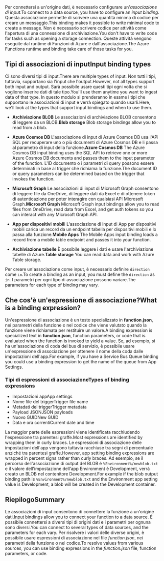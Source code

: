 <span data-ttu-id="511fa-101">Per connettersi a un'origine dati, è necessario configurare un'*associazione di input*.</span><span class="sxs-lookup"><span data-stu-id="511fa-101">To connect to a data source, you have to configure an *input binding*.</span></span> <span data-ttu-id="511fa-102">Questa associazione permette di scrivere una quantità minima di codice per creare un messaggio.</span><span class="sxs-lookup"><span data-stu-id="511fa-102">This binding makes it possible to write minimal code to create a message.</span></span> <span data-ttu-id="511fa-103">Non è necessario scrivere codice per attività come l'apertura di una connessione di archiviazione.</span><span class="sxs-lookup"><span data-stu-id="511fa-103">You don't have to write code for tasks such as opening a storage connection.</span></span> <span data-ttu-id="511fa-104">Queste attività vengono eseguite dal runtime di Funzioni di Azure e dall'associazione.</span><span class="sxs-lookup"><span data-stu-id="511fa-104">The Azure Functions runtime and binding take care of those tasks for you.</span></span>

## <a name="input-binding-types"></a><span data-ttu-id="511fa-105">Tipi di associazioni di input</span><span class="sxs-lookup"><span data-stu-id="511fa-105">Input binding types</span></span>

<span data-ttu-id="511fa-106">Ci sono diversi tipi di input.</span><span class="sxs-lookup"><span data-stu-id="511fa-106">There are multiple types of input.</span></span> <span data-ttu-id="511fa-107">Non tutti i tipi, tuttavia, supportano sia l'input che l'output.</span><span class="sxs-lookup"><span data-stu-id="511fa-107">However, not all types support both input and output.</span></span> <span data-ttu-id="511fa-108">Sarà possibile usare questi tipi ogni volta che si vogliono inserire dati di tale tipo.</span><span class="sxs-lookup"><span data-stu-id="511fa-108">You'll use them anytime you want to ingest data of that type.</span></span> <span data-ttu-id="511fa-109">In questo modulo si prenderanno in esame i tipi che supportano le associazioni di input e verrà spiegato quando usarli.</span><span class="sxs-lookup"><span data-stu-id="511fa-109">Here, we'll look at the types that support input bindings and when to use them.</span></span>

- <span data-ttu-id="511fa-110">**Archiviazione BLOB** Le associazioni di archiviazione BLOB consentono di leggere da un BLOB.</span><span class="sxs-lookup"><span data-stu-id="511fa-110">**Blob storage**  Blob storage bindings allow you to read from a blob.</span></span>

- <span data-ttu-id="511fa-111">**Azure Cosmos DB** L'associazione di input di Azure Cosmos DB usa l'API SQL per recuperare uno o più documenti di Azure Cosmos DB e li passa al parametro di input della funzione.</span><span class="sxs-lookup"><span data-stu-id="511fa-111">**Azure Cosmos DB**  The Azure Cosmos DB input binding uses the SQL API to retrieve one or more Azure Cosmos DB documents and passes them to the input parameter of the function.</span></span> <span data-ttu-id="511fa-112">L'ID documento o i parametri di query possono essere determinati in base al trigger che richiama la funzione.</span><span class="sxs-lookup"><span data-stu-id="511fa-112">The document ID or query parameters can be determined based on the trigger that invokes the function.</span></span>

- <span data-ttu-id="511fa-113">**Microsoft Graph** Le associazioni di input di Microsoft Graph consentono di leggere file da OneDrive, di leggere dati da Excel e di ottenere token di autenticazione per poter interagire con qualsiasi API Microsoft Graph.</span><span class="sxs-lookup"><span data-stu-id="511fa-113">**Microsoft Graph**  Microsoft Graph input bindings allow you to read files from OneDrive, read data from Excel, and get auth tokens so you can interact with any Microsoft Graph API.</span></span>

- <span data-ttu-id="511fa-114">**App per dispositivi mobili** L'associazione di input di App per dispositivi mobili carica un record da un endpoint tabella per dispositivi mobili e lo passa alla funzione.</span><span class="sxs-lookup"><span data-stu-id="511fa-114">**Mobile Apps**  The Mobile Apps input binding loads a record from a mobile table endpoint and passes it into your function.</span></span>

- <span data-ttu-id="511fa-115">**Archiviazione tabelle** È possibile leggere i dati e usare l'archiviazione tabelle di Azure.</span><span class="sxs-lookup"><span data-stu-id="511fa-115">**Table storage**  You can read data and work with Azure Table storage.</span></span>

<span data-ttu-id="511fa-116">Per creare un'associazione come input, è necessario definire `direction` come `in`.</span><span class="sxs-lookup"><span data-stu-id="511fa-116">To create a binding as an input, you must define the `direction` as `in`.</span></span>
<span data-ttu-id="511fa-117">I parametri per ogni tipo di associazione possono variare.</span><span class="sxs-lookup"><span data-stu-id="511fa-117">The parameters for each type of binding may vary.</span></span>

## <a name="what-is-a-binding-expression"></a><span data-ttu-id="511fa-118">Che cos'è un'espressione di associazione?</span><span class="sxs-lookup"><span data-stu-id="511fa-118">What is a binding expression?</span></span>

<span data-ttu-id="511fa-119">Un'espressione di associazione è un testo specializzato in **function.json**, nei parametri della funzione o nel codice che viene valutato quando la funzione viene richiamata per restituire un valore.</span><span class="sxs-lookup"><span data-stu-id="511fa-119">A binding expression is specialized text in **function.json**, function parameters, or code that is evaluated when the function is invoked to yield a value.</span></span> <span data-ttu-id="511fa-120">Se, ad esempio, si ha un'associazione di coda del bus di servizio, è possibile usare un'espressione di associazione per ottenere il nome della coda dalle impostazioni dell'app.</span><span class="sxs-lookup"><span data-stu-id="511fa-120">For example, if you have a Service Bus Queue binding you could use a binding expression to get the name of the queue from App Settings.</span></span>

### <a name="types-of-binding-expressions"></a><span data-ttu-id="511fa-121">Tipi di espressioni di associazione</span><span class="sxs-lookup"><span data-stu-id="511fa-121">Types of binding expressions</span></span>

- <span data-ttu-id="511fa-122">Impostazioni app</span><span class="sxs-lookup"><span data-stu-id="511fa-122">App settings</span></span>
- <span data-ttu-id="511fa-123">Nome file del trigger</span><span class="sxs-lookup"><span data-stu-id="511fa-123">Trigger file name</span></span>
- <span data-ttu-id="511fa-124">Metadati del trigger</span><span class="sxs-lookup"><span data-stu-id="511fa-124">Trigger metadata</span></span>
- <span data-ttu-id="511fa-125">Payload JSON</span><span class="sxs-lookup"><span data-stu-id="511fa-125">JSON payloads</span></span>
- <span data-ttu-id="511fa-126">Nuovo GUID</span><span class="sxs-lookup"><span data-stu-id="511fa-126">New GUID</span></span>
- <span data-ttu-id="511fa-127">Data e ora correnti</span><span class="sxs-lookup"><span data-stu-id="511fa-127">Current date and time</span></span>

<span data-ttu-id="511fa-128">La maggior parte delle espressioni viene identificata racchiudendo l'espressione tra parentesi graffe.</span><span class="sxs-lookup"><span data-stu-id="511fa-128">Most expressions are identified by wrapping them in curly braces.</span></span> <span data-ttu-id="511fa-129">Le espressioni di associazione delle impostazioni dell'app vengono tuttavia racchiuse tra segni di percentuale anziché tra parentesi graffe.</span><span class="sxs-lookup"><span data-stu-id="511fa-129">However, app setting binding expressions are wrapped in percent signs rather than curly braces.</span></span> <span data-ttu-id="511fa-130">Ad esempio, se il percorso dell'associazione di output del BLOB è `%Environment%/newblob.txt` e il valore dell'impostazione dell'app Environment è Development, verrà creato un BLOB nel contenitore Development.</span><span class="sxs-lookup"><span data-stu-id="511fa-130">For example if the blob output binding path is `%Environment%/newblob.txt` and the Environment app setting value is Development, a blob will be created in the Development container.</span></span>

## <a name="summary"></a><span data-ttu-id="511fa-131">Riepilogo</span><span class="sxs-lookup"><span data-stu-id="511fa-131">Summary</span></span>

<span data-ttu-id="511fa-132">Le associazioni di input consentono di connettere la funzione a un'origine dati.</span><span class="sxs-lookup"><span data-stu-id="511fa-132">Input bindings allow you to connect your function to a data source.</span></span> <span data-ttu-id="511fa-133">È possibile connettersi a diversi tipi di origini dati e i parametri per ognuna sono diversi.</span><span class="sxs-lookup"><span data-stu-id="511fa-133">You can connect to several types of data sources, and the parameters for each vary.</span></span> <span data-ttu-id="511fa-134">Per risolvere i valori delle diverse origini, è possibile usare espressioni di associazione nel file *function.json*, nei parametri della funzione o nel codice.</span><span class="sxs-lookup"><span data-stu-id="511fa-134">To resolve values from various sources, you can use binding expressions in the *function.json* file, function parameters, or code.</span></span>
